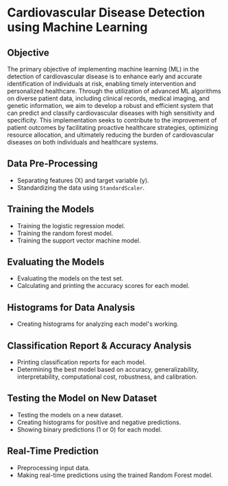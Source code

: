 # Cardiovascular Disease Detection using Machine Learning

## Objective
The primary objective of implementing machine learning (ML) in the detection of cardiovascular disease is to enhance early and accurate identification of individuals at risk, enabling timely intervention and personalized healthcare. Through the utilization of advanced ML algorithms on diverse patient data, including clinical records, medical imaging, and genetic information, we aim to develop a robust and efficient system that can predict and classify cardiovascular diseases with high sensitivity and specificity. This implementation seeks to contribute to the improvement of patient outcomes by facilitating proactive healthcare strategies, optimizing resource allocation, and ultimately reducing the burden of cardiovascular diseases on both individuals and healthcare systems.

## Data Pre-Processing
- Separating features (X) and target variable (y).
- Standardizing the data using `StandardScaler`.

## Training the Models
- Training the logistic regression model.
- Training the random forest model.
- Training the support vector machine model.

## Evaluating the Models
- Evaluating the models on the test set.
- Calculating and printing the accuracy scores for each model.

## Histograms for Data Analysis
- Creating histograms for analyzing each model's working.

## Classification Report & Accuracy Analysis
- Printing classification reports for each model.
- Determining the best model based on accuracy, generalizability, interpretability, computational cost, robustness, and calibration.

## Testing the Model on New Dataset
- Testing the models on a new dataset.
- Creating histograms for positive and negative predictions.
- Showing binary predictions (1 or 0) for each model.

## Real-Time Prediction
- Preprocessing input data.
- Making real-time predictions using the trained Random Forest model.

